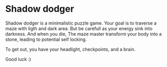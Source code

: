 # Shadow dodger

Shadow dodger is a minimalistic puzzle game.
Your goal is to traverse a maze with ligth and dark area.
But be carefull as your energy sink into darkness. And when you die,
The maze master transform your body into a stone, leading to
potential self locking.

To get out, you have your headlight, checkpoints, and a brain.

Good luck :)
